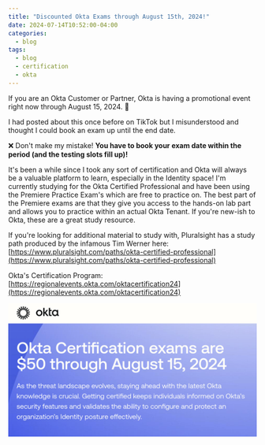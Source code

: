 ```yaml
---
title: "Discounted Okta Exams through August 15th, 2024!"
date: 2024-07-14T10:52:00-04:00
categories:
  - blog
tags:
  - blog
  - certification
  - okta
---
```


If you are an Okta Customer or Partner, Okta is having a promotional event right now through August 15, 2024. 🎉

I had posted about this once before on TikTok but I misunderstood and thought I could book an exam up until the end date.  

❌ Don't make my mistake! **You have to book your exam date within the period (and the testing slots fill up)!**

It's been a while since I took any sort of certification and Okta will always be a valuable platform to learn, especially in the Identity space!  I'm currently studying for the Okta Certified Professional and have been using the Premiere Practice Exam's which are free to practice on.  The best part of the Premiere exams are that they give you access to the hands-on lab part and allows you to practice within an actual Okta Tenant.  If you're new-ish to Okta, these are a great study resource.

If you're looking for additional material to study with, Pluralsight has a study path produced by the infamous Tim Werner here: [https://www.pluralsight.com/paths/okta-certified-professional](https://www.pluralsight.com/paths/okta-certified-professional)

Okta's Certification Program: [https://regionalevents.okta.com/oktacertification24](https://regionalevents.okta.com/oktacertification24)

[!["Okta's Certification Program"](https://raw.githubusercontent.com/seeknay747/seeknay747.github.io/master/assets/images/okta-banner.png)](https://regionalevents.okta.com/oktacertification24)